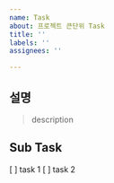 ```yaml
---
name: Task
about: 프로젝트 큰단위 Task
title: ''
labels: ''
assignees: ''

---
```


## 설명

> description

## Sub Task
[ ] task 1
[ ] task 2
